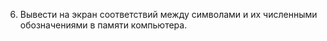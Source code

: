 6. Вывести на экран соответствий между символами и их численными обозначениями в памяти компьютера. 
 